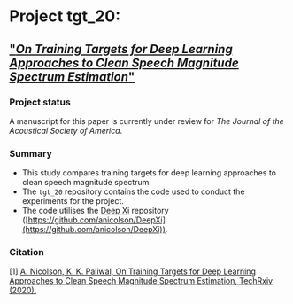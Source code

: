 # Project tgt_20: 
## ["*On Training Targets for Deep Learning Approaches to Clean Speech Magnitude Spectrum Estimation*"](https://www.techrxiv.org/articles/preprint/On_Training_Targets_for_Deep_Learning_Approaches_to_Clean_Speech_Magnitude_Spectrum_Estimation/13012760/1)

### Project status

A manuscript for this paper is currently under review for *The Journal of the Acoustical Society of America*.

### Summary
 * This study compares training targets for deep learning approaches to clean speech magnitude spectrum. 
 * The `tgt_20` repository contains the code used to conduct the experiments for the project.
 * The code utilises the [Deep Xi](https://github.com/anicolson/DeepXi) repository ([https://github.com/anicolson/DeepXi](https://github.com/anicolson/DeepXi)).

### Citation

[1] [A. Nicolson, K. K. Paliwal, On Training Targets for Deep Learning Approaches to Clean Speech Magnitude Spectrum Estimation, TechRxiv (2020).](https://www.techrxiv.org/articles/preprint/On_Training_Targets_for_Deep_Learning_Approaches_to_Clean_Speech_Magnitude_Spectrum_Estimation/13012760/1)
